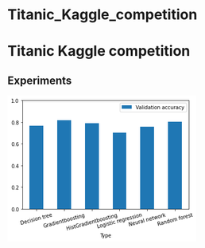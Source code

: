 # Titanic_Kaggle_competition

Titanic Kaggle competition
============================

Experiments
-----------
 
![Kfold validation accuracy](/img/model_stats_plot.png)